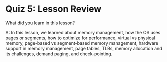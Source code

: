 # Quiz 5: Lesson Review

What did you learn in this lesson?

A: In this lesson, we learned about memory management, how the OS uses pages or segments, how to optimize for performance, virtual vs physical memory, page-based vs segment-based memory management, hardware support in memory management, page tables, TLBs, memory allocation and its challenges, demand paging, and check-pointing.
